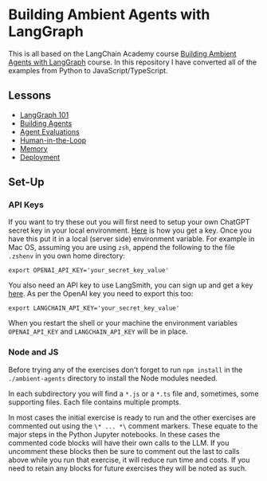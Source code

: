 # Building Ambient Agents with LangGraph
This is all based on the LangChain Academy course [Building Ambient Agents with LangGraph](https://academy.langchain.com/courses/take/ambient-agents/) course. In this repository I have converted all of the examples from Python to JavaScript/TypeScript.

## Lessons
- [LangGraph 101](./01_LangGraph_101/notes.md)
- [Building Agents](./02_building_agents/notes.md)
- [Agent Evaluations](./03_agent_evaluation/notes.md)
- [Human-in-the-Loop](./04-human_in_the_loop/notes.md)
- [Memory](./05-memory/notes.md)
- [Deployment](./06-deployment/notes.md)

## Set-Up
### API Keys
If you want to try these out you will first need to setup your own ChatGPT secret key in your local environment. [Here](https://chatgpt.en.obiscr.com/blog/posts/2023/How-to-get-api-key/) is how you get a key. Once you have this put it in a local (server side) environment variable. For example in Mac OS, assuming you are using `zsh`, append the following to the file `.zshenv` in you own home directory:
```
export OPENAI_API_KEY='your_secret_key_value'
```
You also need an API key to use LangSmith, you can sign up and get a key [here](https://smith.langchain.com). As per the OpenAI key you need to export this too:
```
export LANGCHAIN_API_KEY='your_secret_key_value'
```
When you restart the shell or your machine the environment variables `OPENAI_API_KEY` and `LANGCHAIN_API_KEY` will be in place.

### Node and JS
Before trying any of the exercises don't forget to run `npm install` in the `./ambient-agents` directory to install the Node modules needed.

In each subdirectory you will find a `*.js` or a `*.ts` file and, sometimes, some supporting files. Each file contains multiple prompts.

In most cases the initial exercise is ready to run and the other exercises are commented out using the `\* ... *\` comment markers. These equate to the major steps in the Python Jupyter notebooks. In these cases the commented code blocks will have their own calls to the LLM. If you uncomment these blocks then be sure to comment out the last to calls above while you run that exercise, it will reduce run time and costs. If you need to retain any blocks for future exercises they will be noted as such.
